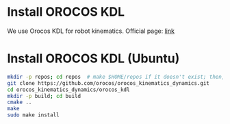 # Install OROCOS KDL

We use Orocos KDL for robot kinematics. Official page: [link](http://www.orocos.org/kdl)

# Install OROCOS KDL (Ubuntu)

```bash
mkdir -p repos; cd repos  # make $HOME/repos if it doesn't exist; then, enter it
git clone https://github.com/orocos/orocos_kinematics_dynamics.git
cd orocos_kinematics_dynamics/orocos_kdl
mkdir -p build; cd build
cmake ..
make
sudo make install
```
